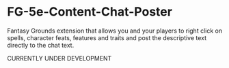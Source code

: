 # FG-5e-Content-Chat-Poster
Fantasy Grounds extension that allows you and your players to right click on spells, character feats, features and traits and post the descriptive text directly to the chat text.

CURRENTLY UNDER DEVELOPMENT
